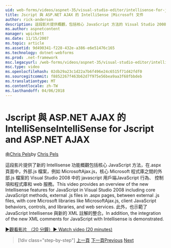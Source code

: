 ```yaml
---
uid: web-forms/videos/aspnet-35/visual-studio-editor/intellisense-for-jscript-and-aspnet-ajax
title: Jscript 與 ASP.NET AJAX 的 IntelliSense |Microsoft 文件
author: rick-anderson
description: 這段影片提供概觀，包括核心 JavaScript 方法的 Visual Studio 2008 中的 JavaScript 新的 Intellisense 功能，外部.js 檔案 i...
ms.author: aspnetcontent
manager: wpickett
ms.date: 11/15/2007
ms.topic: article
ms.assetid: 9d490341-f228-432e-a386-e6e51476c165
ms.technology: dotnet-webforms
ms.prod: .net-framework
msc.legacyurl: /web-forms/videos/aspnet-35/visual-studio-editor/intellisense-for-jscript-and-aspnet-ajax
msc.type: video
ms.openlocfilehash: 02db29a23c1d22a7b6f496e24c6515f71d42fdf0
ms.sourcegitcommit: f8852267f463b62d7f975e56bea9aa3f68fbbdeb
ms.translationtype: MT
ms.contentlocale: zh-TW
ms.lasthandoff: 04/06/2018
---
```

<a name="intellisense-for-jscript-and-aspnet-ajax"></a><span data-ttu-id="afcb6-103">Jscript 與 ASP.NET AJAX 的 IntelliSense</span><span class="sxs-lookup"><span data-stu-id="afcb6-103">IntelliSense for Jscript and ASP.NET AJAX</span></span>
====================
<span data-ttu-id="afcb6-104">由[Chris Pels](https://twitter.com/chrispels)</span><span class="sxs-lookup"><span data-stu-id="afcb6-104">by [Chris Pels](https://twitter.com/chrispels)</span></span>

<span data-ttu-id="afcb6-105">這段影片提供了新的 Intellisense 功能概觀包括核心 JavaScript 方法，在.aspx 頁面中，外部.js 檔案，例如 MicrosoftAjax.js，核心 Microsoft 程式庫之間的外部.js 檔案的 Visual Studio 2008 中的 javascript 用戶端JavaScript 行為、 控制項和程式庫和 web 服務。</span><span class="sxs-lookup"><span data-stu-id="afcb6-105">This video provides an overview of the new Intellisense features for JavaScript in Visual Studio 2008 including core JavaScript methods, external .js files in .aspx pages, between external .js files, with core Microsoft libraries like MicrosoftAjax.js, client JavaScript behaviors, controls, and libraries, and web services.</span></span> <span data-ttu-id="afcb6-106">此外，也示範了 JavaScript Intellisense 與新的 XML 註解的整合。</span><span class="sxs-lookup"><span data-stu-id="afcb6-106">In addition, the integration of the new XML comments for JavaScript with Intellisense is demonstrated.</span></span>

[<span data-ttu-id="afcb6-107">&#9654;觀看影片 （20 分鐘）</span><span class="sxs-lookup"><span data-stu-id="afcb6-107">&#9654; Watch video (20 minutes)</span></span>](https://channel9.msdn.com/Blogs/ASP-NET-Site-Videos/intellisense-for-jscript-and-aspnet-ajax)

> [!div class="step-by-step"]
> <span data-ttu-id="afcb6-108">[上一頁](multi-targeting-support-in-visual-studio-2008.md)
> [下一頁](quick-tour-of-the-visual-studio-2008-integrated-development-environment.md)</span><span class="sxs-lookup"><span data-stu-id="afcb6-108">[Previous](multi-targeting-support-in-visual-studio-2008.md)
[Next](quick-tour-of-the-visual-studio-2008-integrated-development-environment.md)</span></span>

